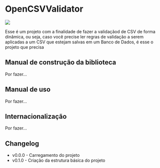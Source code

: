 # OpenCSVValidator
<img src="https://img.shields.io/badge/Apache%20Maven-C71A36?style=for-the-badge&logo=Apache%20Maven&logoColor=white">

Esse é um projeto com a finalidade de fazer a validaçãod de CSV de forma dinâmica, ou seja, caso você precise ler regras de validação a serem aplicadas a um CSV que estejam
salvas em um Banco de Dados, é esse o projeto que precisa

## Manual de construção da biblioteca
 Por fazer...

## Manual de uso
 Por fazer...

## Internacionalização
 Por fazer...

## Changelog
* v0.0.0 - Carregamento do projeto
* v0.1.0 - Criação da estrutura básica do projeto
